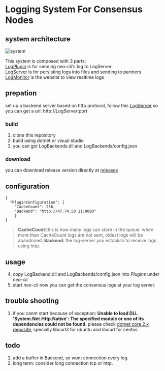 # Logging System For Consensus Nodes  

## system architecture
![system](https://github.com/KickSeason/LogBackend/blob/master/log-monitor.png)

This system is composed with 3 parts:  
[LogPlugin](https://github.com/neo-ngd/LogPlugin.git) is for sending neo-cli's log to LogServer.  
[LogServer](https://github.com/neo-ngd/LogServer) is for persisting logs into files and sending to partners  
[LogMonitor](https://github.com/neo-ngd/LogMonitor) is the website to view realtime logs

## prepation
set up a backend server based on http protocol, follow this [LogServer](https://github.com/neo-ngd/LogServer)
so you can get a url: http://LogServer:port

### build
1. clone this repository
2. build using dotnet or visual studio
3. you can got LogBackends.dll and LogBackends/config.json
### download
you can download release version directly at [releases](https://github.com/neo-ngd/LogPlugin/releases)
## configuration
```
{
  "PluginConfiguration": {
    "CacheCount": 256,
    "Backend": "http://47.74.50.11:8090"
    }
}
```
> __CacheCount__:this is how many logs can store in the queue. when more than CacheCount logs are not sent, oldest logs will be abandoned.
> __Backend__: the log-server you establish to receive logs using http.
## usage
4. copy LogBackend.dll and LogBackends/config.json into *Plugins* under *neo-cli*
5. start *neo-cli*
now  you can get the consensus logs at your log server.
## trouble shooting
1. if you cannt start because of exception: **Unable to load DLL 'System.Net.Http.Native': The specified module or one of its dependencies could not be found**.
please check [dotnet core 2.x requisite](https://docs.microsoft.com/en-us/dotnet/core/linux-prerequisites?tabs=netcore2x), specially libcurl3 for ubuntu and libcurl for centos.
## todo
1. add a buffer in Backend, so wont connection every log.
2. long term: consider long connection tcp or http.
